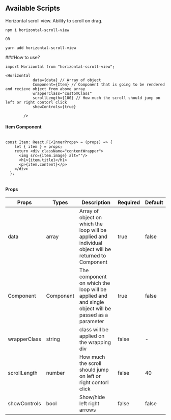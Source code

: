 ## Available Scripts

Horizontal scroll view. Ability to scroll on drag.
````
npm i horizontal-scroll-view

OR

yarn add horizontal-scroll-view
````

###How to use?

````
import Horizontal from "horizontal-scroll-view";

<Horizontal
            data={data} // Array of object
            Component={Item} // Component that is going to be rendered and recieve object from above array
            wrapperClass="customClass"
            scrollLength={100} // How much the scroll should jump on left or right contorl click
            showControls={true}

        />

````

#### Item Component

````

const Item: React.FC<InnerProps> = (props) => {
    let { item } = props;
    return <div className="contentWrapper">
      <img src={item.image} alt=""/>
      <h1>{item.title}</h1>
      <p>{item.content}</p>
    </div>
  };


````

#### Props

| Props |  Types | Description | Required | Default |
|-------|--------|-------------|----------|---------|
|  data | array  | Array of object on which the loop will be applied and individual object will be returned to Component  |  true | false  |
|  Component | Component | The component on which the loop will be applied and and single object will be passed as a parameter | true | false |
|  wrapperClass | string  | class will be applied on the wrapping div  | false  | - |
| scrollLength  | number  | How much the scroll should jump on left or right contorl click |  false | 40 |
| showControls | bool  | Show/hide left right arrows  | false | false |

